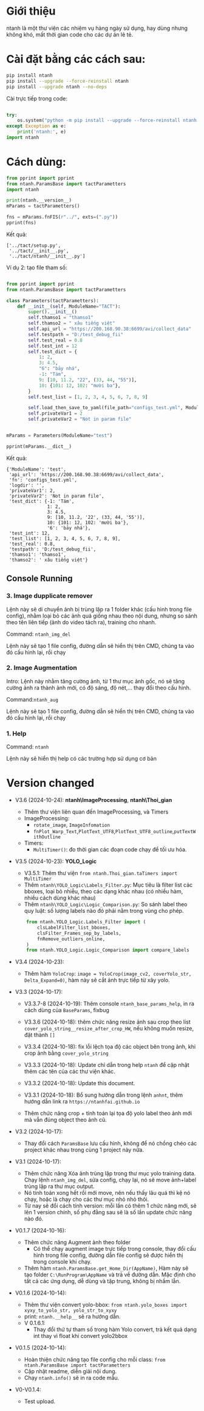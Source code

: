 # Giới thiệu

ntanh là một thư viện các nhiệm vụ hàng ngày sử dụng, hay dùng nhưng không khó, mất thời gian code cho các dự án lẻ tẻ.

# Cài đặt bằng các cách sau:

```bash
pip install ntanh
pip install --upgrade --force-reinstall ntanh
pip install --upgrade ntanh --no-deps

```

Cài trực tiếp trong code:

```python

try:
    os.system("python -m pip install --upgrade --force-reinstall ntanh --no-deps")
except Exception as e:
    print('ntanh:', e)
import ntanh
```

# Cách dùng:

```python
from pprint import pprint
from ntanh.ParamsBase import tactParametters
import ntanh

print(ntanh.__version__)
mParams = tactParametters()

fns = mParams.fnFIS(r"../", exts=(".py"))
pprint(fns)
```

Kết quả:

``` 
['../tact/setup.py',
 '../tact/__init__.py',
 '../tact/ntanh/__init__.py']
```

Ví dụ 2: tạo file tham số:

```python

from pprint import pprint
from ntanh.ParamsBase import tactParametters

class Parameters(tactParametters):
    def __init__(self, ModuleName="TACT"):
        super().__init__()
        self.thamso1 = "thamso1"
        self.thamso2 = " xâu tiếng việt"
        self.api_url = "https://200.168.90.38:6699/avi/collect_data"
        self.testpath = "D:/test_debug_fii"
        self.test_real = 0.8
        self.test_int = 12
        self.test_dict = {
            1: 2,
            3: 4.5,
            "6": "bảy nhá",
            -1: "Tám",
            9: [10, 11.2, "22", (33, 44, "55")],
            10: {101: 12, 102: "mười ba"},
        }
        self.test_list = [1, 2, 3, 4, 5, 6, 7, 8, 9]

        self.load_then_save_to_yaml(file_path="configs_test.yml", ModuleName=ModuleName)
        self.privateVar1 = 2
        self.privateVar2 = "Not in param file"


mParams = Parameters(ModuleName="test")

pprint(mParams.__dict__)
```

Kết quả:

```
{'ModuleName': 'test',
 'api_url': 'https://200.168.90.38:6699/avi/collect_data',
 'fn': 'configs_test.yml',
 'logdir': '',
 'privateVar1': 2,
 'privateVar2': 'Not in param file',
 'test_dict': {-1: 'Tám',
               1: 2,
               3: 4.5,
               9: [10, 11.2, '22', (33, 44, '55')],
               10: {101: 12, 102: 'mười ba'},
               '6': 'bảy nhá'},
 'test_int': 12,
 'test_list': [1, 2, 3, 4, 5, 6, 7, 8, 9],
 'test_real': 0.8,
 'testpath': 'D:/test_debug_fii',
 'thamso1': 'thamso1',
 'thamso2': ' xâu tiếng việt'}
```

## Console Running

### 3. Image dupplicate remover
Lệnh này sẽ di chuyển ảnh bị trùng lặp ra 1 folder khác (cấu hình trong file config), nhằm loại bỏ các ảnh quá giống nhau theo nội dung, nhưng so sánh theo tên liên tiếp (ảnh do video tách ra), training cho nhanh.

Command: `ntanh_img_del`

Lệnh này sẽ tạo 1 file config, đường dẫn sẽ hiển thị trên CMD, chúng ta vào đó cấu hình lại, rồi chạy

### 2. Image Augmentation
Intro: Lệnh này nhằm tăng cường ảnh, từ 1 thư mục ảnh gốc, nó sẽ tăng cường ảnh ra thành ảnh mới, có độ sáng, độ nét,... thay đổi theo cấu hình.

Command:`ntanh_aug`

Lệnh này sẽ tạo 1 file config, đường dẫn sẽ hiển thị trên CMD, chúng ta vào đó cấu hình lại, rồi chạy

### 1. Help
Command: `ntanh`

Lệnh này sẽ hiển thị help có các trường hợp sử dụng cơ bản


# Version changed

- V3.6 (2024-10-24): __ntanh\ImageProcessing__, __ntanh\Thoi_gian__
    - Thêm thư viện liên quan đến ImageProcessing, và Timers
    - ImageProcessing:
        - `rotate_image`, `ImageInfomation`
        - `fnPlot_Warp_Text`,`PlotText_UTF8`,`PlotText_UTF8_outline`,`putTextWithOutline`
    - Timers:
        - `MultiTimer()`: đo thời gian các đoạn code chạy để tối ưu hóa.
        
- V3.5 (2024-10-23): __YOLO_Logic__
    - V3.5.1: Thêm thư viện `from ntanh.Thoi_gian.taTimers import MultiTimer`
    - Thêm `ntanh\YOLO_Logic\Labels_Filter.py`: Mục tiêu là filter list các bboxes, loại bỏ nhiễu, theo các dạng khác nhau (có nhiều hàm, nhiều cách dùng khác nhau)
    - Thêm `ntanh\YOLO_Logic\Logic_Comparison.py`: So sánh label theo quy luật: số lượng labels nào đó phải nằm trong vùng cho phép.
    ```python
        from ntanh.YOLO_Logic.Labels_Filter import (
            clsLabelFilter_list_bboxes,
            clsFilter_Frames_sep_by_labels,
            fnRemove_outliers_online,
        )
        from ntanh.YOLO_Logic.Logic_Comparison import compare_labels
    ```
- V3.4 (2024-10-23): 
    - Thêm hàm `YoloCrop`: `image = YoloCrop(image_cv2, coverYolo_str, Delta_Expand=0)`, hàm này sẽ cắt ảnh trực tiếp từ xây yolo.
- V3.3 (2024-10-17):        
    - V3.3.7-8 (2024-10-19): Thêm console `ntanh_base_params_help`, in ra cách dùng của `BaseParams`, fixbug
    - V3.3.6 (2024-10-18): thêm chức năng resize ảnh sau crop theo list `cover_yolo_string__resize_after_crop_HW`, nếu không muốn resize, đặt thành `[]`
    - V3.3.4 (2024-10-18): fix lỗi lệch tọa độ các object bên trong ảnh, khi crop ảnh bằng `cover_yolo_string`
    - V3.3.3 (2024-10-18): Update chỉ dẫn trong help `ntanh` để cập nhật thêm các tên của các thư viện khác.
    - V3.3.2 (2024-10-18): Update this document.
    - V3.3.1 (2024-10-18): Bổ sung hướng dẫn trong lệnh `anhnt`, thêm hướng dẫn link ra `https://ntanhfai.github.io`

    - Thêm chức năng crop + tính toán lại tọa độ yolo label theo ảnh mới mà vẫn đúng object theo ảnh cũ.
-   V3.2 (2024-10-17):
    - Thay đổi cách `ParamsBase` lưu cấu hình, không để nó chồng chéo các project khác nhau trong cùng 1 project này nữa.
-   V3.1 (2024-10-17):
    - Thêm chức năng Xóa ảnh trùng lặp trong thư mục yolo training data. Chạy lệnh  `ntanh_img_del`, sửa config, chạy lại, nó sẽ move ảnh+label trùng lặp ra thư mục output.
    - Nó tính toán xong hết rồi mới move, nên nếu thấy lâu quá thì kệ nó chạy, hoặc là chạy cho các thư mục nhỏ nhỏ thôi. 
    - Từ nay sẽ đổi cách tính version: mỗi lần có thêm 1 chức năng mới, sẽ lên 1 version chính, số phụ đằng sau sẽ là số lần update chức năng nào đó.

-   V0.1.7 (2024-10-16):
    - Thêm chức năng Augment ảnh theo folder
        - Có thể chạy augment image trực tiếp trong console, thay đổi cấu hình trong file config, đường dẫn file config sẽ được hiển thị trong console khi chạy.
    - Thêm hàm `ntanh.ParamsBase.get_Home_Dir(AppName)`, Hàm này sẽ tạo folder `C:\RunProgram\AppName` và trả về đường dẫn. Mặc định cho tất cả các ứng dụng, dễ dùng và tập trung, không bị nhầm lẫn.

-   V0.1.6 (2024-10-14):

    -   Thêm thư viện convert yolo-bbox: `from ntanh.yolo_boxes import xyxy_to_yolo_str, yolo_str_to_xyxy`
    -   print: `ntanh.__help__` sẽ ra hướng dẫn.
    -   V 0.1.6.1:
        -   Thay đổi thứ tự tham số trong hàm Yolo convert, trả kết quả dạng int thay vì float khi convert yolo2bbox

-   V0.1.5 (2024-10-14):
    -   Hoàn thiện chức năng tạo file config cho mỗi class: `from ntanh.ParamsBase import tactParametters`
    -   Cập nhật readme, diễn giải nội dung.
    -   Chạy `ntanh.info()` sẽ in ra code mẫu.
-   V0-V0.1.4:
    -   Test upload.
